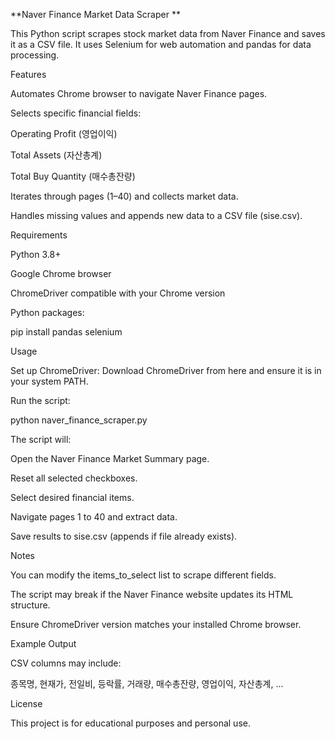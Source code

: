 **Naver Finance Market Data Scraper
**

This Python script scrapes stock market data from Naver Finance and saves it as a CSV file. It uses Selenium for web automation and pandas for data processing.

Features

Automates Chrome browser to navigate Naver Finance pages.

Selects specific financial fields:

Operating Profit (영업이익)

Total Assets (자산총계)

Total Buy Quantity (매수총잔량)

Iterates through pages (1–40) and collects market data.

Handles missing values and appends new data to a CSV file (sise.csv).

Requirements

Python 3.8+

Google Chrome browser

ChromeDriver compatible with your Chrome version

Python packages:

pip install pandas selenium

Usage

Set up ChromeDriver:
Download ChromeDriver from here
 and ensure it is in your system PATH.

Run the script:

python naver_finance_scraper.py


The script will:

Open the Naver Finance Market Summary page.

Reset all selected checkboxes.

Select desired financial items.

Navigate pages 1 to 40 and extract data.

Save results to sise.csv (appends if file already exists).

Notes

You can modify the items_to_select list to scrape different fields.

The script may break if the Naver Finance website updates its HTML structure.

Ensure ChromeDriver version matches your installed Chrome browser.

Example Output

CSV columns may include:

종목명, 현재가, 전일비, 등락률, 거래량, 매수총잔량, 영업이익, 자산총계, ...

License

This project is for educational purposes and personal use.
